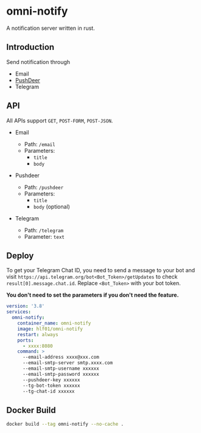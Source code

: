 # omni-notify
A notification server written in rust.

## Introduction
Send notification through
- Email
- [PushDeer](https://github.com/easychen/pushdeer)
- Telegram

## API
All APIs support `GET`, `POST-FORM`, `POST-JSON`.

- Email
  - Path: `/email`
  - Parameters:
    - `title`
    - `body`

- Pushdeer
  - Path: `/pushdeer`
  - Parameters:
    - `title`
    - `body` (optional)

- Telegram
  - Path: `/telegram`
  - Parameter: `text`

## Deploy
To get your Telegram Chat ID, you need to send a message to your bot and visit `https://api.telegram.org/bot<Bot_Token>/getUpdates` to check `result[0].message.chat.id`. Replace `<Bot_Token>` with your bot token.

**You don't need to set the parameters if you don't need the feature.**

```yml
version: '3.8'
services:
  omni-notify:
    container_name: omni-notify
    image: hlf01/omni-notify
    restart: always
    ports:
      - xxxx:8080
    command: >
      --email-address xxxx@xxx.com
      --email-smtp-server smtp.xxxx.com
      --email-smtp-username xxxxxx
      --email-smtp-password xxxxxx
      --pushdeer-key xxxxxx
      --tg-bot-token xxxxxx
      --tg-chat-id xxxxxx
```

## Docker Build
```sh
docker build --tag omni-notify --no-cache .
```
